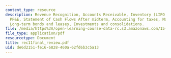 ```yaml
---
content_type: resource
description: Revenue Recognition, Accounts Receivable, Inventory (LIFO vs. FIFO),
  PP&E, Statement of Cash Flows After midterm, Accounting for taxes, Marketable securities,
  Long-term bonds and leases, Investments and consolidations.
file: /media/https%3A/open-learning-course-data-rc.s3.amazonaws.com/15-515-financial-accounting-fall-2003/de6d2151fe166828460a62fd6b3c5a13_rec11final_review.pdf
file_type: application/pdf
resourcetype: Document
title: rec11final_review.pdf
uid: de6d2151-fe16-6828-460a-62fd6b3c5a13
---
```


